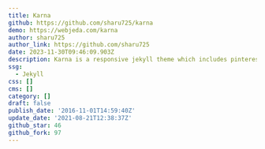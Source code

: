 ```yaml
---
title: Karna
github: https://github.com/sharu725/karna
demo: https://webjeda.com/karna
author: sharu725
author_link: https://github.com/sharu725
date: 2023-11-30T09:46:09.903Z
description: Karna is a responsive jekyll theme which includes pinterest like pins
ssg:
  - Jekyll
css: []
cms: []
category: []
draft: false
publish_date: '2016-11-01T14:59:40Z'
update_date: '2021-08-21T12:38:37Z'
github_star: 46
github_fork: 97
---
```

